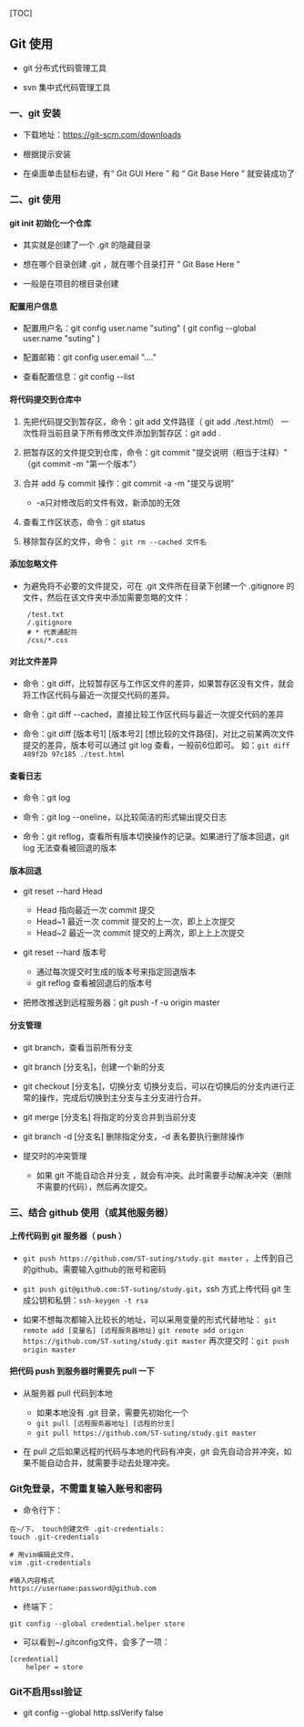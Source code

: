 [TOC]

## Git 使用

 - git 分布式代码管理工具

 - svn 集中式代码管理工具

### 一、git 安装

 - 下载地址：https://git-scm.com/downloads

 - 根据提示安装

 - 在桌面单击鼠标右键，有“ Git GUI Here ” 和 “ Git Base Here ” 就安装成功了

### 二、git 使用

#### git init  初始化一个仓库
 + 其实就是创建了一个 .git 的隐藏目录

 + 想在哪个目录创建 .git ，就在哪个目录打开 “ Git Base Here ”

 + 一般是在项目的根目录创建

#### 配置用户信息
 + 配置用户名：git config user.name "suting" ( git config --global  user.name "suting" )

 + 配置邮箱：git config user.email "...."

 + 查看配置信息：git config --list
 
#### 将代码提交到仓库中
 1. 先把代码提交到暂存区，命令：git add 文件路径（ git add ./test.html）
        一次性将当前目录下所有修改文件添加到暂存区：git add .

 2. 把暂存区的文件提交到仓库，命令：git commit "提交说明（相当于注释）"   （git commit -m "第一个版本"）

 3. 合并 add 与 commit 操作：git commit -a -m "提交与说明"
    + -a只对修改后的文件有效，新添加的无效

 4. 查看工作区状态，命令：git status
 
 5. 移除暂存区的文件，命令： `git rm --cached 文件名`

#### 添加忽略文件
 + 为避免将不必要的文件提交，可在 .git 文件所在目录下创建一个 .gitignore 的文件，然后在该文件夹中添加需要忽略的文件：
    ```
     /test.txt
     /.gitignore
     # * 代表通配符
     /css/*.css
    ```

#### 对比文件差异
 - 命令：git diff，比较暂存区与工作区文件的差异，如果暂存区没有文件，就会将工作区代码与最近一次提交代码的差异。

 - 命令：git diff --cached，直接比较工作区代码与最近一次提交代码的差异

 - 命令：git diff [版本号1] [版本号2] [想比较的文件路径]，对比之前某两次文件提交的差异，版本号可以通过 git log 查看，一般前6位即可。
    如：`git diff 489f2b 97c185 ./test.html`

#### 查看日志
 - 命令：git log

 - 命令：git log --oneline，以比较简洁的形式输出提交日志

 - 命令：git reflog，查看所有版本切换操作的记录。如果进行了版本回退，git log 无法查看被回退的版本

#### 版本回退

 - git reset --hard Head
    + Head 指向最近一次 commit 提交 
    + Head~1 最近一次 commit 提交的上一次，即上上次提交
    + Head~2 最近一次 commit 提交的上两次，即上上上次提交
 
 - git reset --hard 版本号
    + 通过每次提交时生成的版本号来指定回退版本
    + git reflog 查看被回退后的版本号
    
 - 把修改推送到远程服务器：git push -f -u origin master  

#### 分支管理
 - git branch，查看当前所有分支

 - git branch [分支名]，创建一个新的分支

 - git checkout [分支名]，切换分支
    切换分支后，可以在切换后的分支内进行正常的操作，完成后切换到主分支与主分支进行合并。

 - git merge [分支名]
    将指定的分支合并到当前分支

 - git branch -d [分支名] 删除指定分支，-d 表名要执行删除操作

 - 提交时的冲突管理
    + 如果 git 不能自动合并分支 ，就会有冲突。此时需要手动解决冲突（删除不需要的代码），然后再次提交。
 
### 三、结合 github 使用（或其他服务器）
 
#### 上传代码到 git 服务器（ push ）
 - `git push https://github.com/ST-suting/study.git master` ，上传到自己的github。需要输入github的账号和密码

 - `git push git@github.com:ST-suting/study.git`，ssh 方式上传代码
    git 生成公钥和私钥：`ssh-keygen -t rsa`

 - 如果不想每次都输入比较长的地址，可以采用变量的形式代替地址：
    `git remote add [变量名] [远程服务器地址]`
    `git remote add origin https://github.com/ST-suting/study.git master`
    再次提交时：`git push origin master`

#### 把代码 push 到服务器时需要先 pull 一下
 - 从服务器 pull 代码到本地
    + 如果本地没有 .git 目录，需要先初始化一个
    + `git pull [远程服务器地址] [远程的分支]`
    + `git pull https://github.com/ST-suting/study.git master`

 - 在 pull 之后如果远程的代码与本地的代码有冲突，git 会先自动合并冲突，如果不能自动合并，就需要手动去处理冲突。
 
### Git免登录，不需重复输入账号和密码
 - 命令行下：
 ```
 在~/下， touch创建文件 .git-credentials：
touch .git-credentials

# 用vim编辑此文件，
vim .git-credentials

#输入内容格式
https://username:password@github.com
 ```
 
 - 终端下：
 ```
 git config --global credential.helper store
 ```
 
 - 可以看到~/.gitconfig文件，会多了一项：
```
[credential]
    helper = store
 ```
 
### Git不启用ssl验证
- git config --global http.sslVerify false
